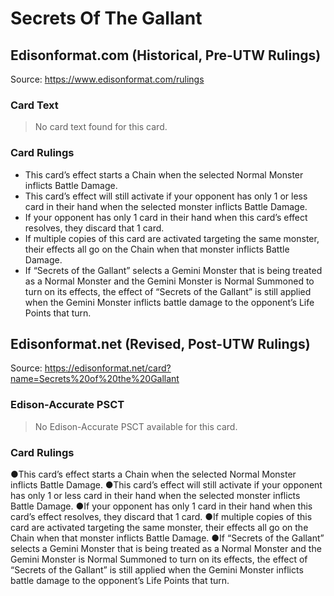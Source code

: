 # Secrets Of The Gallant

## Edisonformat.com (Historical, Pre-UTW Rulings)

Source: https://www.edisonformat.com/rulings

### Card Text

> No card text found for this card.

### Card Rulings

*   This card’s effect starts a Chain when the selected Normal Monster inflicts Battle Damage.
*   This card’s effect will still activate if your opponent has only 1 or less card in their hand when the selected monster inflicts Battle Damage.
*   If your opponent has only 1 card in their hand when this card’s effect resolves, they discard that 1 card.
*   If multiple copies of this card are activated targeting the same monster, their effects all go on the Chain when that monster inflicts Battle Damage.
*   If “Secrets of the Gallant” selects a Gemini Monster that is being treated as a Normal Monster and the Gemini Monster is Normal Summoned to turn on its effects, the effect of “Secrets of the Gallant” is still applied when the Gemini Monster inflicts battle damage to the opponent’s Life Points that turn.

## Edisonformat.net (Revised, Post-UTW Rulings)

Source: https://edisonformat.net/card?name=Secrets%20of%20the%20Gallant

### Edison-Accurate PSCT

> No Edison-Accurate PSCT available for this card.

### Card Rulings

●This card’s effect starts a Chain when the selected Normal Monster inflicts Battle Damage.
●This card’s effect will still activate if your opponent has only 1 or less card in their hand when the selected monster inflicts Battle Damage.
●If your opponent has only 1 card in their hand when this card’s effect resolves, they discard that 1 card.
●If multiple copies of this card are activated targeting the same monster, their effects all go on the Chain when that monster inflicts Battle Damage.
●If “Secrets of the Gallant” selects a Gemini Monster that is being treated as a Normal Monster and the Gemini Monster is Normal Summoned to turn on its effects, the effect of “Secrets of the Gallant” is still applied when the Gemini Monster inflicts battle damage to the opponent’s Life Points that turn.
            